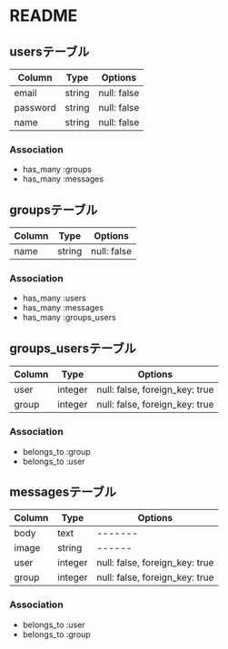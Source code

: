 # README
## usersテーブル

|Column|Type|Options|
|------|----|-------|
|email|string|null: false|
|password|string|null: false|
|name|string|null: false|

### Association
- has_many :groups
- has_many :messages
## groupsテーブル

|Column|Type|Options|
|------|----|-------|
|name|string|null: false|

### Association
- has_many :users
-  has_many :messages
- has_many :groups_users
## groups_usersテーブル

|Column|Type|Options|
|------|----|-------|
|user|integer|null: false, foreign_key: true|
|group|integer|null: false, foreign_key: true|

### Association
- belongs_to :group
- belongs_to :user
## messagesテーブル

|Column|Type|Options|
|------|----|-------|
|body|text|-------|
|image|string|------|
|user|integer|null: false, foreign_key: true|
|group|integer|null: false, foreign_key: true|

### Association
- belongs_to :user
- belongs_to :group
